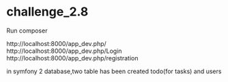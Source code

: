 challenge_2.8
=============
Run composer

http://localhost:8000/app_dev.php/
http://localhost:8000/app_dev.php/Login
http://localhost:8000/app_dev.php/registration


in symfony 2 database,two table has been created todo(for tasks) and users
